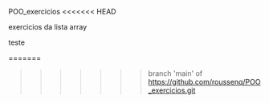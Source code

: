 POO_exercicios
<<<<<<< HEAD

exercicios da lista array

teste

=======
>>>>>>> branch 'main' of https://github.com/roussenq/POO_exercicios.git
